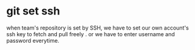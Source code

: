 # git set ssh 

when team's repository is set by SSH, we have to set our own account's ssh key to fetch and pull freely .
or we have to enter username and password everytime.
